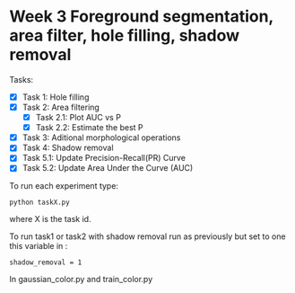 # Week 3 Foreground segmentation, area filter, hole filling, shadow removal

Tasks:

- [x] Task 1: Hole filling
- [x] Task 2: Area filtering
  - [x] Task 2.1: Plot AUC vs P
  - [x] Task 2.2: Estimate the best P
- [x] Task 3: Aditional morphological operations
- [x] Task 4: Shadow removal
- [x] Task 5.1: Update Precision-Recall(PR) Curve
- [x] Task 5.2: Update Area Under the Curve (AUC)

To run each experiment type:

    python taskX.py 
  
where X is the task id.


To run task1 or task2 with shadow removal run as previously but set to one this variable in :

    shadow_removal = 1
  
In gaussian_color.py and train_color.py
